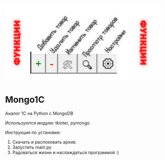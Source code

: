 ![ScreenShot](/screenshots/Functions.png)

# Mongo1C
Аналог 1С на Python с MongoDB

Используются модули:
tkinter, pymongo

Инструкция по установке:
1. Скачать и распоковать архив.
2. Запустить main.py
3. Радоваться жизни и наслаждаться программой :)
